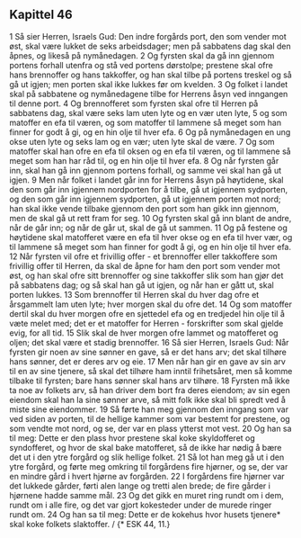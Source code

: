 ## Kapittel 46

1 Så sier Herren, Israels Gud: Den indre forgårds port, den som vender mot øst, skal være lukket de seks arbeidsdager; men på sabbatens dag skal den åpnes, og likeså på nymånedagen.
2 Og fyrsten skal da gå inn gjennom portens forhall utenfra og stå ved portens dørstolpe; prestene skal ofre hans brennoffer og hans takkoffer, og han skal tilbe på portens treskel og så gå ut igjen; men porten skal ikke lukkes før om kvelden.
3 Og folket i landet skal på sabbatene og nymånedagene tilbe for Herrens åsyn ved inngangen til denne port.
4 Og brennofferet som fyrsten skal ofre til Herren på sabbatens dag, skal være seks lam uten lyte og en vær uten lyte,
5 og som matoffer en efa til væren, og som matoffer til lammene så meget som han finner for godt å gi, og en hin olje til hver efa.
6 Og på nymånedagen en ung okse uten lyte og seks lam og en vær; uten lyte skal de være.
7 Og som matoffer skal han ofre en efa til oksen og en efa til væren, og til lammene så meget som han har råd til, og en hin olje til hver efa.
8 Og når fyrsten går inn, skal han gå inn gjennom portens forhall, og samme vei skal han gå ut igjen.
9 Men når folket i landet går inn for Herrens åsyn på høytidene, skal den som går inn igjennem nordporten for å tilbe, gå ut igjennem sydporten, og den som går inn igjennem sydporten, gå ut igjennem porten mot nord; han skal ikke vende tilbake gjennom den port som han gikk inn gjennom, men de skal gå ut rett fram for seg.
10 Og fyrsten skal gå inn blant de andre, når de går inn; og når de går ut, skal de gå ut sammen.
11 Og på festene og høytidene skal matofferet være en efa til hver okse og en efa til hver vær, og til lammene så meget som han finner for godt å gi, og en hin olje til hver efa.
12 Når fyrsten vil ofre et frivillig offer - et brennoffer eller takkoffere som frivillig offer til Herren, da skal de åpne for ham den port som vender mot øst, og han skal ofre sitt brennoffer og sine takkoffer slik som han gjør det på sabbatens dag; og så skal han gå ut igjen, og når han er gått ut, skal porten lukkes.
13 Som brennoffer til Herren skal du hver dag ofre et årsgammelt lam uten lyte; hver morgen skal du ofre det.
14 Og som matoffer dertil skal du hver morgen ofre en sjettedel efa og en tredjedel hin olje til å væte melet med; det er et matoffer for Herren - forskrifter som skal gjelde evig, for all tid.
15 Slik skal de hver morgen ofre lammet og matofferet og oljen; det skal være et stadig brennoffer.
16 Så sier Herren, Israels Gud: Når fyrsten gir noen av sine sønner en gave, så er det hans arv; det skal tilhøre hans sønner, det er deres arv og eie.
17 Men når han gir en gave av sin arv til en av sine tjenere, så skal det tilhøre ham inntil frihetsåret, men så komme tilbake til fyrsten; bare hans sønner skal hans arv tilhøre.
18 Fyrsten må ikke ta noe av folkets arv, så han driver dem bort fra deres eiendom; av sin egen eiendom skal han la sine sønner arve, så mitt folk ikke skal bli spredt ved å miste sine eiendommer.
19 Så førte han meg gjennom den inngang som var ved siden av porten, til de hellige kammer som var bestemt for prestene, og som vendte mot nord, og se, der var en plass ytterst mot vest.
20 Og han sa til meg: Dette er den plass hvor prestene skal koke skyldofferet og syndofferet, og hvor de skal bake matofferet, så de ikke har nødig å bære det ut i den ytre forgård og slik hellige folket.
21 Så lot han meg gå ut i den ytre forgård, og førte meg omkring til forgårdens fire hjørner, og se, der var en mindre gård i hvert hjørne av forgården.
22 I forgårdens fire hjørner var det lukkede gårder, førti alen lange og tretti alen brede; de fire gårder i hjørnene hadde samme mål.
23 Og det gikk en muret ring rundt om i dem, rundt om i alle fire, og det var gjort kokesteder under de murede ringer rundt om.
24 Og han sa til meg: Dette er de kokehus hvor husets tjenere* skal koke folkets slaktoffer. / {* ESK 44, 11.}
